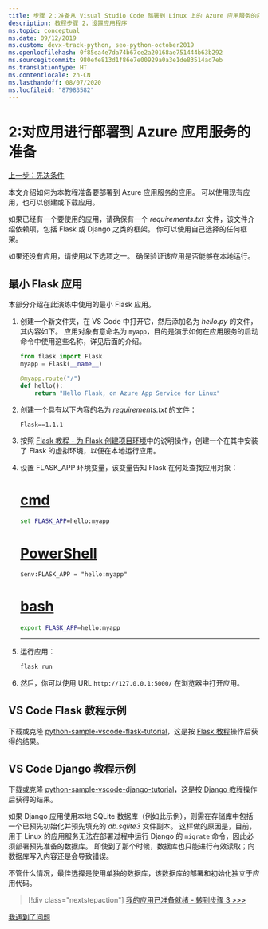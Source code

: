 ```yaml
---
title: 步骤 2：准备从 Visual Studio Code 部署到 Linux 上的 Azure 应用服务的应用
description: 教程步骤 2，设置应用程序
ms.topic: conceptual
ms.date: 09/12/2019
ms.custom: devx-track-python, seo-python-october2019
ms.openlocfilehash: 0f85ea4e7da74b67ce2a20168ae751444b63b292
ms.sourcegitcommit: 980efe813d1f86e7e00929a0a3e1de83514ad7eb
ms.translationtype: HT
ms.contentlocale: zh-CN
ms.lasthandoff: 08/07/2020
ms.locfileid: "87983582"
---
```

# <a name="2-prepare-your-app-for-deployment-to-azure-app-service"></a>2:对应用进行部署到 Azure 应用服务的准备

[上一步：先决条件](tutorial-deploy-app-service-on-linux-01.md)

本文介绍如何为本教程准备要部署到 Azure 应用服务的应用。 可以使用现有应用，也可以创建或下载应用。

如果已经有一个要使用的应用，请确保有一个 *requirements.txt* 文件，该文件介绍依赖项，包括 Flask 或 Django 之类的框架。 你可以使用自己选择的任何框架。

如果还没有应用，请使用以下选项之一。 确保验证该应用是否能够在本地运行。

## <a name="minimal-flask-app"></a>最小 Flask 应用

本部分介绍在此演练中使用的最小 Flask 应用。

1. 创建一个新文件夹，在 VS Code 中打开它，然后添加名为 *hello.py* 的文件，其内容如下。 应用对象有意命名为 `myapp`，目的是演示如何在应用服务的启动命令中使用这些名称，详见后面的介绍。

    ```python
    from flask import Flask
    myapp = Flask(__name__)

    @myapp.route("/")
    def hello():
        return "Hello Flask, on Azure App Service for Linux"
    ```

1. 创建一个具有以下内容的名为 *requirements.txt* 的文件：

    ```text
    Flask==1.1.1
    ```

1. 按照 [Flask 教程 - 为 Flask 创建项目环境](https://code.visualstudio.com/docs/python/tutorial-flask#create-a-project-environment-for-flask)中的说明操作，创建一个在其中安装了 Flask 的虚拟环境，以便在本地运行应用。

1. 设置 FLASK_APP 环境变量，该变量告知 Flask 在何处查找应用对象：

    # <a name="cmd"></a>[cmd](#tab/cmd)

    ```cmd
    set FLASK_APP=hello:myapp
    ```

    # <a name="powershell"></a>[PowerShell](#tab/powershell)

    ```ps
    $env:FLASK_APP = "hello:myapp"
    ```

   # <a name="bash"></a>[bash](#tab/bash)

    ```bash
    export FLASK_APP=hello:myapp
    ```

    ---

1. 运行应用：

    ```cmd
    flask run
    ```

1. 然后，你可以使用 URL `http://127.0.0.1:5000/` 在浏览器中打开应用。

## <a name="vs-code-flask-tutorial-sample"></a>VS Code Flask 教程示例

下载或克隆 [python-sample-vscode-flask-tutorial](https://github.com/Microsoft/python-sample-vscode-flask-tutorial)，这是按 [Flask 教程](https://code.visualstudio.com/docs/python/tutorial-flask)操作后获得的结果。

## <a name="vs-code-django-tutorial-sample"></a>VS Code Django 教程示例

下载或克隆 [python-sample-vscode-django-tutorial](https://github.com/Microsoft/python-sample-vscode-django-tutorial)，这是按 [Django 教程](https://code.visualstudio.com/docs/python/tutorial-django)操作后获得的结果。

如果 Django 应用使用本地 SQLite 数据库（例如此示例），则需在存储库中包括一个已预先初始化并预先填充的 *db.sqlite3* 文件副本。 这样做的原因是，目前，用于 Linux 的应用服务无法在部署过程中运行 Django 的 `migrate` 命令，因此必须部署预先准备的数据库。 即使到了那个时候，数据库也只能进行有效读取；向数据库写入内容还是会导致错误。

不管什么情况，最佳选择是使用单独的数据库，该数据库的部署和初始化独立于应用代码。

> [!div class="nextstepaction"]
> [我的应用已准备就绪 - 转到步骤 3 >>>](tutorial-deploy-app-service-on-linux-03.md)

[我遇到了问题](https://www.research.net/r/PWZWZ52?tutorial=vscode-appservice-python&step=02-prepare-app)
